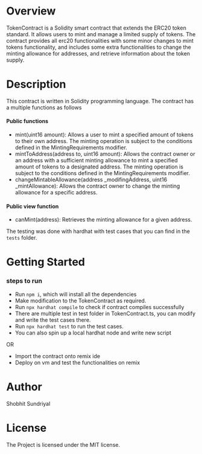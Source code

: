 # Overview

TokenContract is a Solidity smart contract that extends the ERC20 token standard. It allows users to mint and manage a limited supply of tokens. The contract provides all erc20 functionalities with some minor changes to mint tokens functionality, and includes some extra functionalities to change the minting allowance for addresses, and retrieve information about the token supply.

# Description

This contract is written in Solidity programming language. The contract has a multiple functions as follows
#### Public functions
- mint(uint16 amount): Allows a user to mint a specified amount of tokens to their own address. The minting operation is subject to the conditions defined in the MintingRequirements modifier.
- mintToAddress(address to, uint16 amount): Allows the contract owner or an address with a sufficient minting allowance to mint a specified amount of tokens to a designated address. The minting operation is subject to the conditions defined in the MintingRequirements modifier.
- changeMintableAllowance(address _modifingAddress, uint16 _mintAllowance): Allows the contract owner to change the minting allowance for a specific address.

#### Public view function
- canMint(address): Retrieves the minting allowance for a given address.

The testing was done with hardhat with test cases that you can find in the `tests` folder.

# Getting Started

### steps to run
- Run `npm i`, which will install all the dependencies
- Make modification to the TokenContract as required.
- Run `npx hardhat compile` to check if contract compiles successfully
- There are multiple test in test folder in TokenContract.ts, you can modify and write the test cases there.
- Run `npx hardhat test` to run the test cases.
- You can also spin up a local hardhat node and write new script
<!-- <br /> -->
  OR
<br />

- Import the contract onto remix ide
- Deploy on vm and test the functionalities on remix

# Author
Shobhit Sundriyal

# License
The Project is licensed under the MIT license.
